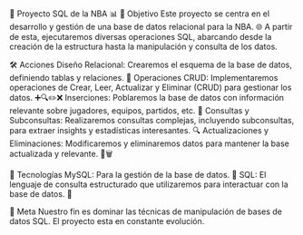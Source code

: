 🏀 Proyecto SQL de la NBA 📊
🎯 Objetivo
Este proyecto se centra en el desarrollo y gestión de una base de datos relacional para la NBA. 🌐 A partir de esta, ejecutaremos diversas operaciones SQL, abarcando desde la creación de la estructura hasta la manipulación y consulta de los datos.

🛠 Acciones
Diseño Relacional: Crearemos el esquema de la base de datos, definiendo tablas y relaciones. 📐
Operaciones CRUD: Implementaremos operaciones de Crear, Leer, Actualizar y Eliminar (CRUD) para gestionar los datos. ➕🔍✏️❌
Inserciones: Poblaremos la base de datos con información relevante sobre jugadores, equipos, partidos, etc. 📌
Consultas y Subconsultas: Realizaremos consultas complejas, incluyendo subconsultas, para extraer insights y estadísticas interesantes. 🔍
Actualizaciones y Eliminaciones: Modificaremos y eliminaremos datos para mantener la base actualizada y relevante. 🔄🗑

🎲 Tecnologías
MySQL: Para la gestión de la base de datos. 💾
SQL: El lenguaje de consulta estructurado que utilizaremos para interactuar con la base de datos. 📝

🌟 Meta
Nuestro fin es dominar las técnicas de manipulación de bases de datos SQL. El proyecto esta en constante evolución.
